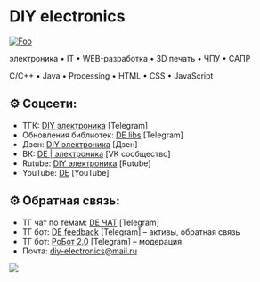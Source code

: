 <h1>DIY electronics</h1>  <!-- заголовок -->

[![Foo](https://img.shields.io/badge/ПОДПИСАТЬСЯ-НА%20КАНАЛ-brightgreen.svg?style=social&logo=telegram&color=blue)](https://t.me/diy_electron1cs)  <!-- ТГК -->

<p>электроника • IT • WEB-разработка • 3D печать • ЧПУ • САПР</p>
<p>C/C++ • Java • Processing • HTML • CSS • JavaScript</p>

<h2>⚙ Соцсети:</h2>  <!-- основное -->
<ul>
  <li>ТГК: <a href="https://t.me/diy_electron1cs">DIY электроника</a> [Telegram]</li>  <!-- ТГК -->
  <li>Обновления библиотек: <a href="https://t.me/de_libs">DE libs</a> [Telegram]</li>  <!-- ТГК -->
  <li>Дзен: <a href="https://dzen.ru/diyele">DIY электроника</a> [Дзен]</li>  <!-- Дзен -->
  <li>ВК: <a href="https://vk.com/de_community_vk">DE | электроника</a> [VK сообщество]</li>  <!-- ВК -->
  <li>Rutube: <a href="https://rutube.ru/channel/46650767">DIY электроника</a> [Rutube]</li>  <!-- Rutube -->
  <li>YouTube: <a href="https://youtube.com/@diy_electron1cs?si=8RdZAIb4lo1jFYi3">DE</a> [YouTube]</li>  <!-- YouTube -->
</ul>

<h2>⚙ Обратная связь:</h2>  <!-- основное -->
<ul>
  <li>ТГ чат по темам: <a href="https://t.me/diy_electronics_chat">DE ЧАТ</a> [Telegram]</li>  <!-- ЧАТ по темам -->
  <li>ТГ бот: <a href="https://t.me/DeFeedbackBot">DE feedback</a> [Telegram] – активы, обратная связь</li>  <!-- Бот для обратной связи -->
  <li>ТГ бот: <a href="https://t.me/DiyElectronics_Bot">РоБот 2.0</a> [Telegram] – модерация</li>  <!-- Бот для модерации -->
  <li>Почта: <a href="mailto:diy-electronics@mail.ru">diy-electronics@mail.ru</a></li>  <!-- Почта -->
</ul>

<img src="https://i.postimg.cc/dVR6RLb9/Git-Picture1.png" width="auto">  <!-- картинка (плата) -->
